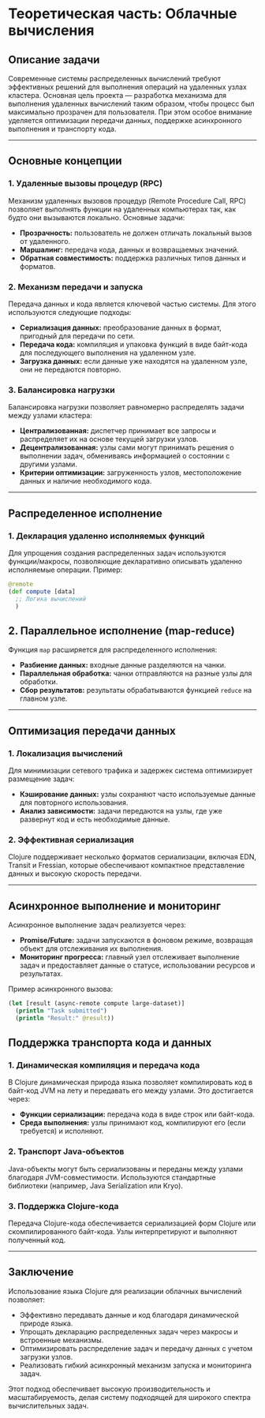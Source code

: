 # Теоретическая часть: Облачные вычисления

## Описание задачи
Современные системы распределенных вычислений требуют эффективных решений для выполнения операций на удаленных узлах кластера. Основная цель проекта — разработка механизма для выполнения удаленных вычислений таким образом, чтобы процесс был максимально прозрачен для пользователя. При этом особое внимание уделяется оптимизации передачи данных, поддержке асинхронного выполнения и транспорту кода.

---

## Основные концепции

### 1. Удаленные вызовы процедур (RPC)
Механизм удаленных вызовов процедур (Remote Procedure Call, RPC) позволяет выполнять функции на удаленных компьютерах так, как будто они вызываются локально. Основные задачи:
- **Прозрачность:** пользователь не должен отличать локальный вызов от удаленного.
- **Маршалинг:** передача кода, данных и возвращаемых значений.
- **Обратная совместимость:** поддержка различных типов данных и форматов.

### 2. Механизм передачи и запуска
Передача данных и кода является ключевой частью системы. Для этого используются следующие подходы:
- **Сериализация данных:** преобразование данных в формат, пригодный для передачи по сети.
- **Передача кода:** компиляция и упаковка функций в виде байт-кода для последующего выполнения на удаленном узле.
- **Загрузка данных:** если данные уже находятся на удаленном узле, они не передаются повторно.

### 3. Балансировка нагрузки
Балансировка нагрузки позволяет равномерно распределять задачи между узлами кластера:
- **Централизованная:** диспетчер принимает все запросы и распределяет их на основе текущей загрузки узлов.
- **Децентрализованная:** узлы сами могут принимать решения о выполнении задач, обмениваясь информацией о состоянии с другими узлами.
- **Критерии оптимизации:** загруженность узлов, местоположение данных и наличие необходимого кода.

---

## Распределенное исполнение

### 1. Декларация удаленно исполняемых функций
Для упрощения создания распределенных задач используются функции/макросы, позволяющие декларативно описывать удаленно исполняемые операции. Пример:
```clojure
@remote
(def compute [data]
  ;; Логика вычислений
  )
```
## 2. Параллельное исполнение (map-reduce)
Функция `map` расширяется для распределенного исполнения:

- **Разбиение данных:** входные данные разделяются на чанки.
- **Параллельная обработка:** чанки отправляются на разные узлы для обработки.
- **Сбор результатов:** результаты обрабатываются функцией `reduce` на главном узле.

---

## Оптимизация передачи данных

### 1. Локализация вычислений
Для минимизации сетевого трафика и задержек система оптимизирует размещение задач:
- **Кэширование данных:** узлы сохраняют часто используемые данные для повторного использования.
- **Анализ зависимости:** задачи передаются на узлы, где уже развернут код и есть необходимые данные.

### 2. Эффективная сериализация
Clojure поддерживает несколько форматов сериализации, включая EDN, Transit и Fressian, которые обеспечивают компактное представление данных и высокую скорость передачи.

---

## Асинхронное выполнение и мониторинг
Асинхронное выполнение задач реализуется через:
- **Promise/Future:** задачи запускаются в фоновом режиме, возвращая объект для отслеживания их выполнения.
- **Мониторинг прогресса:** главный узел отслеживает выполнение задач и предоставляет данные о статусе, использовании ресурсов и результатах.

Пример асинхронного вызова:
```clojure
(let [result (async-remote compute large-dataset)]
  (println "Task submitted")
  (println "Result:" @result))
```
## Поддержка транспорта кода и данных

### 1. Динамическая компиляция и передача кода
В Clojure динамическая природа языка позволяет компилировать код в байт-код JVM на лету и передавать его между узлами. Это достигается через:
- **Функции сериализации:** передача кода в виде строк или байт-кода.
- **Среда выполнения:** узлы принимают код, компилируют его (если требуется) и исполняют.

### 2. Транспорт Java-объектов
Java-объекты могут быть сериализованы и переданы между узлами благодаря JVM-совместимости. Используются стандартные библиотеки (например, Java Serialization или Kryo).

### 3. Поддержка Clojure-кода
Передача Clojure-кода обеспечивается сериализацией форм Clojure или скомпилированного байт-кода. Узлы интерпретируют и выполняют полученный код.

---

## Заключение
Использование языка Clojure для реализации облачных вычислений позволяет:
- Эффективно передавать данные и код благодаря динамической природе языка.
- Упрощать декларацию распределенных задач через макросы и встроенные механизмы.
- Оптимизировать распределение задач и передачу данных с учетом загрузки узлов.
- Реализовать гибкий асинхронный механизм запуска и мониторинга задач.

Этот подход обеспечивает высокую производительность и масштабируемость, делая систему подходящей для широкого спектра вычислительных задач.
